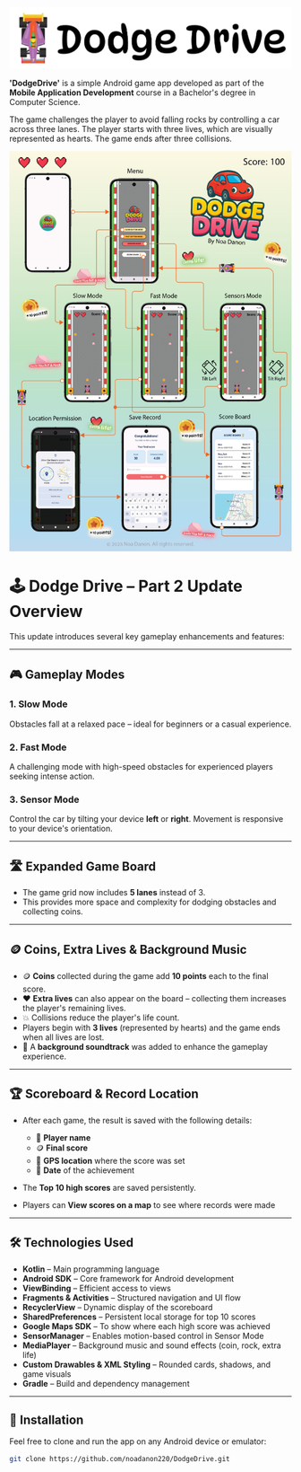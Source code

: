 <div align="center">
  <img src="screenshots/dodgeDrive_title.png" alt="Game flow"/>
</div>

**'DodgeDrive'** is a simple Android game app developed as part of the **Mobile Application Development** course in a Bachelor's degree in Computer Science.

The game challenges the player to avoid falling rocks by controlling a car across three lanes. The player starts with three lives, which are visually represented as hearts. The game ends after three collisions.

<div align="center">
  <img src="screenshots/dodgeDrive_user_workflow.png" alt="Game flow"/>
</div>

# 🕹️ Dodge Drive – Part 2 Update Overview

This update introduces several key gameplay enhancements and features:

---

## 🎮 Gameplay Modes

### 1. Slow Mode  
Obstacles fall at a relaxed pace – ideal for beginners or a casual experience.

### 2. Fast Mode  
A challenging mode with high-speed obstacles for experienced players seeking intense action.

### 3. Sensor Mode  
Control the car by tilting your device **left** or **right**. Movement is responsive to your device's orientation.

---

## 🛣️ Expanded Game Board

- The game grid now includes **5 lanes** instead of 3.
- This provides more space and complexity for dodging obstacles and collecting coins.

---

## 🪙 Coins, Extra Lives & Background Music

- 🪙 **Coins** collected during the game add **10 points** each to the final score.
- ❤️ **Extra lives** can also appear on the board – collecting them increases the player's remaining lives.
- 💥 Collisions reduce the player's life count.
- Players begin with **3 lives** (represented by hearts) and the game ends when all lives are lost.
- 🎵 A **background soundtrack** was added to enhance the gameplay experience.

---

## 🏆 Scoreboard & Record Location

- After each game, the result is saved with the following details:
  - 👤 **Player name**
  - 🪙 **Final score**
  - 📍 **GPS location** where the score was set
  - 📅 **Date** of the achievement

- The **Top 10 high scores** are saved persistently.

- Players can **View scores on a map** to see where records were made

---

## 🛠️ Technologies Used

- **Kotlin** – Main programming language
- **Android SDK** – Core framework for Android development
- **ViewBinding** – Efficient access to views
- **Fragments & Activities** – Structured navigation and UI flow
- **RecyclerView** – Dynamic display of the scoreboard
- **SharedPreferences** – Persistent local storage for top 10 scores
- **Google Maps SDK** – To show where each high score was achieved
- **SensorManager** – Enables motion-based control in Sensor Mode
- **MediaPlayer** – Background music and sound effects (coin, rock, extra life)
- **Custom Drawables & XML Styling** – Rounded cards, shadows, and game visuals
- **Gradle** – Build and dependency management

---

## 📲 Installation

Feel free to clone and run the app on any Android device or emulator:

```bash
git clone https://github.com/noadanon220/DodgeDrive.git


